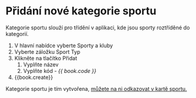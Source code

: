 # Přidání nové kategorie sportu
Kategorie sportu slouží pro třídění v aplikaci, kde jsou sporty roztříděné do kategorií.

1. V hlavní nabídce vyberte Sporty a kluby
2. Vyberte záložku Sport Typ
3. Klikněte na tlačítko Přidat
   1. Vyplňte název 
   2. Vyplňte kód - _{{ book.code }}_
4. {{book.create}}

Kategorie sportu je tím vytvořena, [můžete na ni odkazovat v kartě sportu.](/pridani-sportu.md "Přejít na Přidání sportu")

